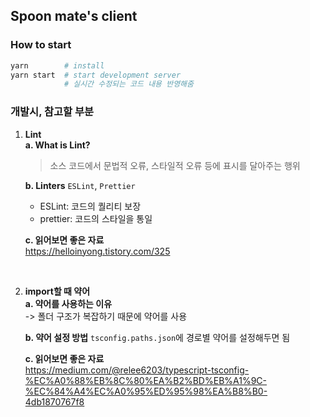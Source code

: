 ## Spoon mate's client

### How to start

```bash
yarn        # install
yarn start  # start development server
            # 실시간 수정되는 코드 내용 반영해줌
```

### 개발시, 참고할 부분

1. **Lint**  
   **a. What is Lint?**

   > 소스 코드에서 문법적 오류, 스타일적 오류 등에 표시를 달아주는 행위

   **b. Linters**
   `ESLint`, `Prettier`

   - ESLint: 코드의 퀄리티 보장
   - prettier: 코드의 스타일을 통일

    **c. 읽어보면 좋은 자료**  
    https://helloinyong.tistory.com/325

<br/>

2. **import할 때 약어**  
    **a. 약어를 사용하는 이유**  
    -> 폴더 구조가 복잡하기 때문에 약어를 사용

   **b. 약어 설정 방법**
   `tsconfig.paths.json`에 경로별 약어를 설정해두면 됨

   **c. 읽어보면 좋은 자료**  
   https://medium.com/@relee6203/typescript-tsconfig-%EC%A0%88%EB%8C%80%EA%B2%BD%EB%A1%9C-%EC%84%A4%EC%A0%95%ED%95%98%EA%B8%B0-4db1870767f8

